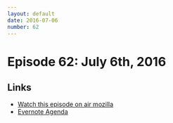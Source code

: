 ```yaml
---
layout: default
date: 2016-07-06
number: 62
---
```


# Episode 62: July 6th, 2016

## Links
* [Watch this episode on air mozilla](https://air.mozilla.org/the-joy-of-coding-episode-62/)
* [Evernote Agenda](https://www.evernote.com/l/AbIuDFpGOtRFBZztopBHQJRn0prBj8zmRIo)

